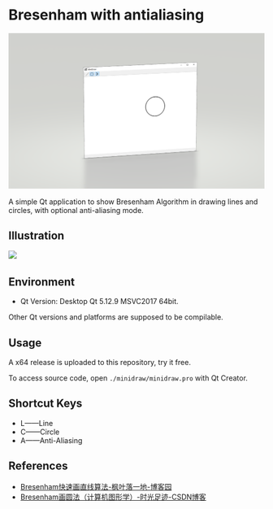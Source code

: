 # Bresenham with antialiasing
![](./pic/interface.png)

A simple Qt application to show Bresenham Algorithm in drawing lines and circles, with optional anti-aliasing mode.

## Illustration

![](./pic/compare.png)

## Environment

- Qt Version: Desktop Qt 5.12.9 MSVC2017 64bit. 

Other Qt versions and platforms are supposed to be compilable.

## Usage

A x64 release is uploaded to this repository, try it free.

To access source code, open `./minidraw/minidraw.pro` with Qt Creator.

## Shortcut Keys

- L——Line
- C——Circle
- A——Anti-Aliasing

## References

- [Bresenham快速画直线算法-枫叶落一地-博客园](https://www.cnblogs.com/pheye/archive/2010/08/14/1799803.html)
- [Bresenham画圆法（计算机图形学）-时光足迹-CSDN博客](https://blog.csdn.net/gaoxiaoba/article/details/52154852)

